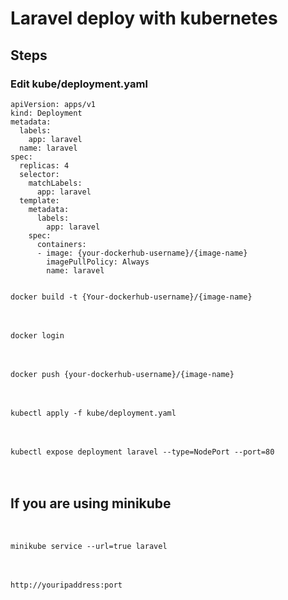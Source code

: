 # Laravel deploy with kubernetes

## Steps

### Edit kube/deployment.yaml 
```
apiVersion: apps/v1
kind: Deployment
metadata:
  labels:
    app: laravel
  name: laravel
spec:
  replicas: 4
  selector:
    matchLabels:
      app: laravel
  template:
    metadata:
      labels:
        app: laravel
    spec:
      containers:
      - image: {your-dockerhub-username}/{image-name}
        imagePullPolicy: Always
        name: laravel

```
<code>
docker build -t {Your-dockerhub-username}/{image-name}
</code>
<br>
<br>
<code>
docker login
</code>
<br>
<br>
<code>
docker push {your-dockerhub-username}/{image-name}
</code>
<br>
<br>
<code>
kubectl apply -f kube/deployment.yaml
</code>
<br>
<br>

<code>
kubectl expose deployment laravel --type=NodePort --port=80 
</code>
<br>
<br>

## If you are using minikube 

<br>
<code>
minikube service --url=true laravel
</code>
<br>
<br>
<code>
http://youripaddress:port
</code>

